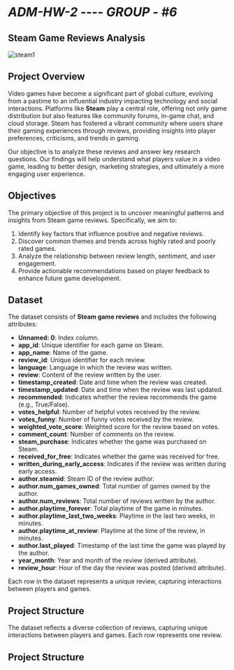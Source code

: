 # *ADM-HW-2*  ----              *GROUP - #6*

## Steam Game Reviews Analysis

![steam1](https://github.com/user-attachments/assets/3584628a-2dbf-4c88-aeb5-b1a40df3eb9e)

## Project Overview

Video games have become a significant part of global culture, evolving from a pastime to an influential industry impacting technology and social interactions. Platforms like **Steam** play a central role, offering not only game distribution but also features like community forums, in-game chat, and cloud storage. Steam has fostered a vibrant community where users share their gaming experiences through reviews, providing insights into player preferences, criticisms, and trends in gaming.

Our objective is to analyze these reviews and answer key research questions. Our findings will help understand what players value in a video game, leading to better design, marketing strategies, and ultimately a more engaging user experience.

## Objectives

The primary objective of this project is to uncover meaningful patterns and insights from Steam game reviews. Specifically, we aim to:

1. Identify key factors that influence positive and negative reviews.
2. Discover common themes and trends across highly rated and poorly rated games.
3. Analyze the relationship between review length, sentiment, and user engagement.
4. Provide actionable recommendations based on player feedback to enhance future game development.

## Dataset

The dataset consists of **Steam game reviews** and includes the following attributes:

- **Unnamed: 0**: Index column.
- **app_id**: Unique identifier for each game on Steam.
- **app_name**: Name of the game.
- **review_id**: Unique identifier for each review.
- **language**: Language in which the review was written.
- **review**: Content of the review written by the user.
- **timestamp_created**: Date and time when the review was created.
- **timestamp_updated**: Date and time when the review was last updated.
- **recommended**: Indicates whether the review recommends the game (e.g., True/False).
- **votes_helpful**: Number of helpful votes received by the review.
- **votes_funny**: Number of funny votes received by the review.
- **weighted_vote_score**: Weighted score for the review based on votes.
- **comment_count**: Number of comments on the review.
- **steam_purchase**: Indicates whether the game was purchased on Steam.
- **received_for_free**: Indicates whether the game was received for free.
- **written_during_early_access**: Indicates if the review was written during early access.
- **author.steamid**: Steam ID of the review author.
- **author.num_games_owned**: Total number of games owned by the author.
- **author.num_reviews**: Total number of reviews written by the author.
- **author.playtime_forever**: Total playtime of the game in minutes.
- **author.playtime_last_two_weeks**: Playtime in the last two weeks, in minutes.
- **author.playtime_at_review**: Playtime at the time of the review, in minutes.
- **author.last_played**: Timestamp of the last time the game was played by the author.
- **year_month**: Year and month of the review (derived attribute).
- **review_hour**: Hour of the day the review was posted (derived attribute).

Each row in the dataset represents a unique review, capturing interactions between players and games.

## Project Structure


The dataset reflects a diverse collection of reviews, capturing unique interactions between players and games. Each row represents one review.

## Project Structure
